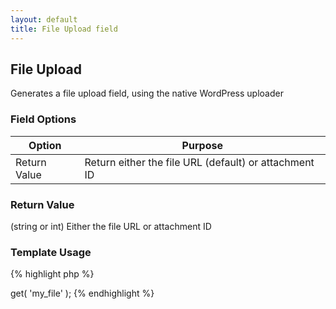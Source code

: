 ```yaml
---
layout: default
title: File Upload field
---
```


## File Upload

Generates a file upload field, using the native WordPress uploader

### Field Options

| Option | Purpose |
|--------|---------|
| Return Value | Return either the file URL (default) or attachment ID |

### Return Value

(string or int) Either the file URL or attachment ID

### Template Usage

{% highlight php %}
<?php
echo CFS()->get( 'my_file' );
{% endhighlight %}
